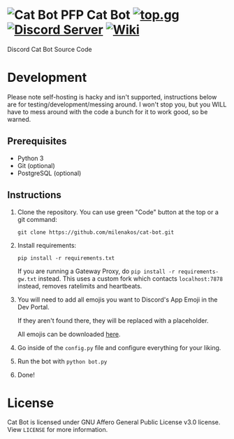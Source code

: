 # ![Cat Bot PFP](https://wsrv.nl/?url=raw.githubusercontent.com/milenakos/cat-bot/main/images/cat.png&h=25) Cat Bot [![top.gg](https://top.gg/api/widget/servers/966695034340663367.svg?noavatar=true)](https://top.gg/bot/966695034340663367) [![Discord Server](https://img.shields.io/discord/966586000417619998?label=discord&logo=discord)](https://discord.gg/cat-stand-966586000417619998) [![Wiki](https://img.shields.io/badge/Wiki-blue?label=Cat%20Bot&logo=wiki.js)](https://wiki.minkos.lol)

Discord Cat Bot Source Code

# Development

Please note self-hosting is hacky and isn't supported, instructions below are for testing/development/messing around. I won't stop you, but you WILL have to mess around with the code a bunch for it to work good, so be warned.

## Prerequisites

- Python 3
- Git (optional)
- PostgreSQL (optional)

## Instructions

1. Clone the repository. You can use green "Code" button at the top or a git command:

   `git clone https://github.com/milenakos/cat-bot.git`

2. Install requirements:

   `pip install -r requirements.txt`

   If you are running a Gateway Proxy, do `pip install -r requirements-gw.txt` instead. This uses a custom fork which contacts `localhost:7878` instead, removes ratelimits and heartbeats.

3. You will need to add all emojis you want to Discord's App Emoji in the Dev Portal.

   If they aren't found there, they will be replaced with a placeholder.

   All emojis can be downloaded [here](https://github.com/staring-cat/emojis/releases/latest/download/emojis.zip).

4. Go inside of the `config.py` file and configure everything for your liking.

5. Run the bot with `python bot.py`

6. Done!

# License

Cat Bot is licensed under GNU Affero General Public License v3.0 license. View `LICENSE` for more information.
